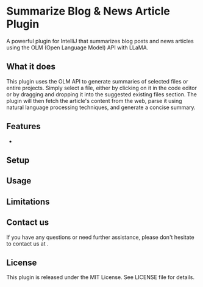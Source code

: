 # Summarize Blog & News Article Plugin

A powerful plugin for IntelliJ that summarizes blog posts and news articles using the OLM (Open Language Model) API with LLaMA.

## What it does

This plugin uses the OLM API to generate summaries of selected files or entire projects. Simply select a file, either by clicking on it in the code editor or by dragging and dropping it into the suggested existing files section. The plugin will then fetch the article's content from the web, parse it using natural language processing techniques, and generate a concise summary.

## Features

* 

## Setup


## Usage


## Limitations


## Contact us

If you have any questions or need further assistance, please don't hesitate to contact us at .

## License

This plugin is released under the MIT License. See LICENSE file for details.
